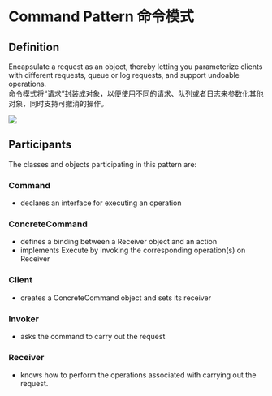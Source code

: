 # Command Pattern 命令模式
## Definition
Encapsulate a request as an object, thereby letting you parameterize clients with different requests, queue or log requests, and support undoable operations.
<br>命令模式将“请求”封装成对象，以便使用不同的请求、队列或者日志来参数化其他对象，同时支持可撤消的操作。

![](https://github.com/LionelPerrault/Unity-Design-Pattern/blob/master/UML_Picture/command.gif) 

## Participants
The classes and objects participating in this pattern are:

### Command
* declares an interface for executing an operation

### ConcreteCommand
* defines a binding between a Receiver object and an action
* implements Execute by invoking the corresponding operation(s) on Receiver

### Client 
* creates a ConcreteCommand object and sets its receiver

### Invoker
* asks the command to carry out the request

### Receiver
* knows how to perform the operations associated with carrying out the request.



